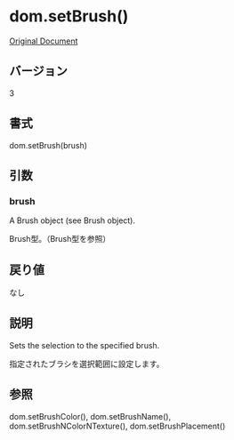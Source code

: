 # dom.setBrush()

[Original Document](http://help.adobe.com/en_US/fireworks/cs/extend/WS5b3ccc516d4fbf351e63e3d1183c94856c-7af6.html)

## バージョン

3

## 書式

dom.setBrush(brush)

## 引数

### brush

A Brush object (see Brush object).

Brush型。（Brush型を参照）

## 戻り値

なし

## 説明

Sets the selection to the specified brush.

指定されたブラシを選択範囲に設定します。

## 参照

dom.setBrushColor(), dom.setBrushName(), dom.setBrushNColorNTexture(), dom.setBrushPlacement()

